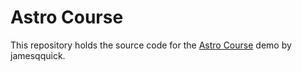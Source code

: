 # Astro Course

This repository holds the source code for the [Astro Course](https://astrocourse.dev/) demo by jamesqquick.

